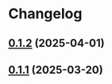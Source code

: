 # Changelog

## [0.1.2](https://github.com/semiotic-ai/veemon/compare/firehose-protos-examples-v0.1.1...firehose-protos-examples-v0.1.2) (2025-04-01)

## [0.1.1](https://github.com/semiotic-ai/veemon/compare/firehose-protos-examples-v0.1.0...firehose-protos-examples-v0.1.1) (2025-03-20)
